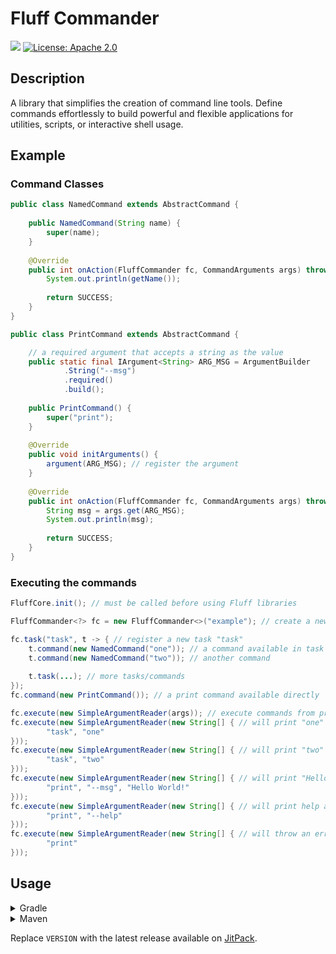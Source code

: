 # Fluff Commander

[![](https://jitpack.io/v/muscaa/fluff-commander.svg)](https://jitpack.io/#muscaa/fluff-commander) [![License: Apache 2.0](https://img.shields.io/badge/License-Apache%202.0-blue.svg)](https://opensource.org/licenses/Apache-2.0)

## Description

A library that simplifies the creation of command line tools. Define commands effortlessly to build powerful and flexible applications for utilities, scripts, or interactive shell usage.

## Example

### Command Classes

```java
public class NamedCommand extends AbstractCommand {
    
    public NamedCommand(String name) {
        super(name);
    }
    
    @Override
    public int onAction(FluffCommander fc, CommandArguments args) throws CommandException {
        System.out.println(getName());
        
        return SUCCESS;
    }
}

public class PrintCommand extends AbstractCommand {

    // a required argument that accepts a string as the value
    public static final IArgument<String> ARG_MSG = ArgumentBuilder
            .String("--msg")
            .required()
            .build();
    
    public PrintCommand() {
        super("print");
    }
    
    @Override
    public void initArguments() {
        argument(ARG_MSG); // register the argument
    }
    
    @Override
    public int onAction(FluffCommander fc, CommandArguments args) throws CommandException {
        String msg = args.get(ARG_MSG);
        System.out.println(msg);
        
        return SUCCESS;
    }
}
```

### Executing the commands

```java
FluffCore.init(); // must be called before using Fluff libraries

FluffCommander<?> fc = new FluffCommander<>("example"); // create a new commander

fc.task("task", t -> { // register a new task "task"
    t.command(new NamedCommand("one")); // a command available in task "task"
    t.command(new NamedCommand("two")); // another command
    
    t.task(...); // more tasks/commands
});
fc.command(new PrintCommand()); // a print command available directly

fc.execute(new SimpleArgumentReader(args)); // execute commands from program arguments
fc.execute(new SimpleArgumentReader(new String[] { // will print "one"
        "task", "one"
}));
fc.execute(new SimpleArgumentReader(new String[] { // will print "two"
        "task", "two"
}));
fc.execute(new SimpleArgumentReader(new String[] { // will print "Hello World!"
        "print", "--msg", "Hello World!"
}));
fc.execute(new SimpleArgumentReader(new String[] { // will print help about the command
        "print", "--help"
}));
fc.execute(new SimpleArgumentReader(new String[] { // will throw an error with missing arguments
        "print"
}));
```

## Usage

<details>
<summary>Gradle</summary>
    
```gradle
repositories {
    maven { url "https://jitpack.io" }
}

dependencies {
    implementation "com.github.muscaa:fluff-commander:VERSION"
}
```
</details>

<details>
<summary>Maven</summary>
    
```xml
<repositories>
    <repository>
        <id>jitpack.io</id>
        <url>https://jitpack.io</url>
    </repository>
</repositories>

<dependencies>
    <dependency>
        <groupId>com.github.muscaa</groupId>
        <artifactId>fluff-commander</artifactId>
        <version>VERSION</version>
    </dependency>
</dependencies>
```
</details>

Replace `VERSION` with the latest release available on [JitPack](https://jitpack.io/#muscaa/fluff-commander).

